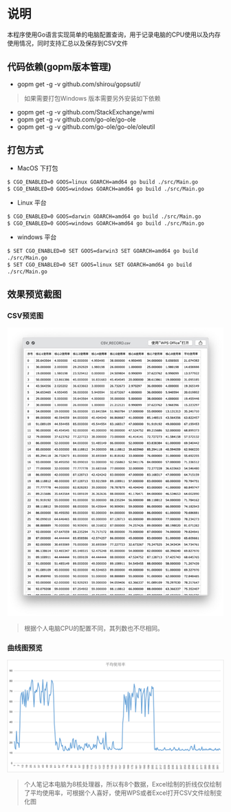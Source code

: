 # 说明
本程序使用Go语言实现简单的电脑配置查询，用于记录电脑的CPU使用以及内存使用情况，同时支持汇总以及保存到CSV文件



## 代码依赖(gopm版本管理)

+ gopm get -g -v github.com/shirou/gopsutil/

> 如果需要打包Windows 版本需要另外安装如下依赖
+ gopm get -g -v github.com/StackExchange/wmi
+ gopm get -g -v github.com/go-ole/go-ole
+ gopm get -g -v github.com/go-ole/go-ole/oleutil

## 打包方式


+ MacOS 下打包

```shell script
$ CGO_ENABLED=0 GOOS=linux GOARCH=amd64 go build ./src/Main.go
$ CGO_ENABLED=0 GOOS=windows GOARCH=amd64 go build ./src/Main.go
```


+ Linux 平台

```shell script
$ CGO_ENABLED=0 GOOS=darwin GOARCH=amd64 go build ./src/Main.go
$ CGO_ENABLED=0 GOOS=windows GOARCH=amd64 go build ./src/Main.go
```

+ windows 平台

```shell script
$ SET CGO_ENABLED=0 SET GOOS=darwin3 SET GOARCH=amd64 go build ./src/Main.go
$ SET CGO_ENABLED=0 SET GOOS=linux SET GOARCH=amd64 go build ./src/Main.go
```


## 效果预览截图


### CSV预览图


![CSV](./doc/example.jpg)

> 根据个人电脑CPU的配置不同，其列数也不尽相同。

### 曲线图预览
![CSV](./doc/performance-excel.png)

> 个人笔记本电脑为8核处理器，所以有8个数据，Excel绘制的折线仅仅绘制了平均使用率，可根据个人喜好，使用WPS或者Excel打开CSV文件绘制变化图
